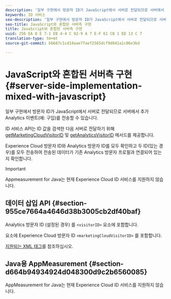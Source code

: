 ```yaml
---
description: '일부 구현에서 방문자 ID가 JavaScript에서 서버로 전달되므로 서버에서 추가 Analytics 이벤트(예: 구입)를 전송할 수 있습니다.'
keywords: ID 서비스
seo-description: '일부 구현에서 방문자 ID가 JavaScript에서 서버로 전달되므로 서버에서 추가 Analytics 이벤트(예: 구입)를 전송할 수 있습니다.'
seo-title: JavaScript와 혼합된 서버측 구현
title: JavaScript와 혼합된 서버측 구현
uuid: 256 EA 0 E 7-1 EB 4-4 C 92-9 A 7 E-F 61 CB 1 ED 13 C 7
translation-type: tm+mt
source-git-commit: bb687c1cd14aae7faef2565dcf9d041a1c06e3bd

---
```



# JavaScript와 혼합된 서버측 구현 {#server-side-implementation-mixed-with-javascript}

일부 구현에서 방문자 ID가 JavaScript에서 서버로 전달되므로 서버에서 추가 Analytics 이벤트(예: 구입)를 전송할 수 있습니다.

ID 서비스 API는 ID 값을 검색한 다음 서버로 전달하기 위해 [getMarketingCloudVisitorID](../../mcvid-library/mcvid-get-set/mcvid-getmcvid.md) 및 [getAnalyticsVisitorID](../../mcvid-library/mcvid-get-set/mcvid-getanalyticsvisitorid.md) 메서드를 제공합니다.

Experience Cloud 방문자 ID와 Analytics 방문자 ID를 모두 확인하고 두 ID(있는 경우)를 모두 전송하여 전송된 데이터가 기존 Analytics 방문자 프로필과 연결되어 있는지 확인합니다.

>[!IMPORTANT]
>
>Appmeasurement for Java는 현재 Experience Cloud ID 서비스를 지원하지 않습니다.

## 데이터 삽입 API {#section-955ce7664a4646d38b3005cb2df40baf}

Analytics 방문자 ID (설정된 경우) 를 `<visitorID>` 요소에 포함합니다.

요소에 Experience Cloud 방문자 ID `<marketingCloudVisitorID>` 를 포함합니다.

[지원되는 XML 태그](https://marketing.adobe.com/developer/en_US/documentation/data-insertion/r-supported-tags)를 참조하십시오.

## Java용 AppMeasurement {#section-d664b94934924d048300d9c2b6560085}

AppMeasurement for Java는 현재 Experience Cloud ID 서비스를 지원하지 않습니다.
